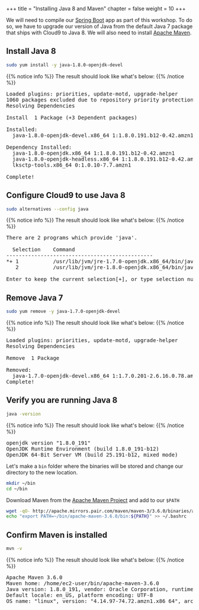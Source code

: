 +++
title = "Installing Java 8 and Maven"
chapter = false
weight = 10
+++

We will need to compile our [Spring Boot](https://spring.io/projects/spring-boot) app as part of this workshop. To do so, we have to upgrade our version of Java from the default Java 7 package that ships with Cloud9 to Java 8. We will also need to install [Apache Maven](https://maven.apache.org/).

## Install Java 8

```bash
sudo yum install -y java-1.8.0-openjdk-devel
```

{{% notice info %}}
The result should look like what's below:
{{% /notice %}}

<pre>
Loaded plugins: priorities, update-motd, upgrade-helper
1060 packages excluded due to repository priority protections
Resolving Dependencies

Install  1 Package (+3 Dependent packages)

Installed:
  java-1.8.0-openjdk-devel.x86_64 1:1.8.0.191.b12-0.42.amzn1

Dependency Installed:
  java-1.8.0-openjdk.x86_64 1:1.8.0.191.b12-0.42.amzn1
  java-1.8.0-openjdk-headless.x86_64 1:1.8.0.191.b12-0.42.amzn1
  lksctp-tools.x86_64 0:1.0.10-7.7.amzn1
  
Complete!
</pre>

## Configure Cloud9 to use Java 8

```bash
sudo alternatives --config java
```

{{% notice info %}}
The result should look like what's below:
{{% /notice %}}

<pre>
There are 2 programs which provide 'java'.

  Selection    Command
-----------------------------------------------
*+ 1           /usr/lib/jvm/jre-1.7.0-openjdk.x86_64/bin/java
   2           /usr/lib/jvm/jre-1.8.0-openjdk.x86_64/bin/java

Enter to keep the current selection[+], or type selection number: 2
</pre>

## Remove Java 7

```bash
sudo yum remove -y java-1.7.0-openjdk-devel
```

{{% notice info %}}
The result should look like what's below:
{{% /notice %}}

<pre>
Loaded plugins: priorities, update-motd, upgrade-helper
Resolving Dependencies

Remove  1 Package

Removed:
  java-1.7.0-openjdk-devel.x86_64 1:1.7.0.201-2.6.16.0.78.amzn1
Complete!
</pre>

## Verify you are running Java 8

```bash
java -version
```

{{% notice info %}}
The result should look like what's below:
{{% /notice %}}

<pre>
openjdk version "1.8.0_191"
OpenJDK Runtime Environment (build 1.8.0_191-b12)
OpenJDK 64-Bit Server VM (build 25.191-b12, mixed mode)
</pre>

Let's make a `bin` folder where the binaries will be stored and change our directory to the new location.

```bash
mkdir ~/bin
cd ~/bin
```

Download Maven from the [Apache Maven Project](https://maven.apache.org) and add to our `$PATH`

```bash
wget -qO- http://apache.mirrors.pair.com/maven/maven-3/3.6.0/binaries/apache-maven-3.6.0-bin.tar.gz | tar xzv -C ~/bin
echo "export PATH=~/bin/apache-maven-3.6.0/bin:${PATH}" >> ~/.bashrc
```

## Confirm Maven is installed

```bash
mvn -v
```

{{% notice info %}}
The result should look like what's below:
{{% /notice %}}

<pre>
Apache Maven 3.6.0
Maven home: /home/ec2-user/bin/apache-maven-3.6.0
Java version: 1.8.0_191, vendor: Oracle Corporation, runtime: /usr/lib/jvm/java-1.8.0-openjdk-1.8.0.191.b12-0.42.amzn1.x86_64/jre
Default locale: en_US, platform encoding: UTF-8
OS name: "linux", version: "4.14.97-74.72.amzn1.x86_64", arch: "amd64", family: "unix"
</pre>
